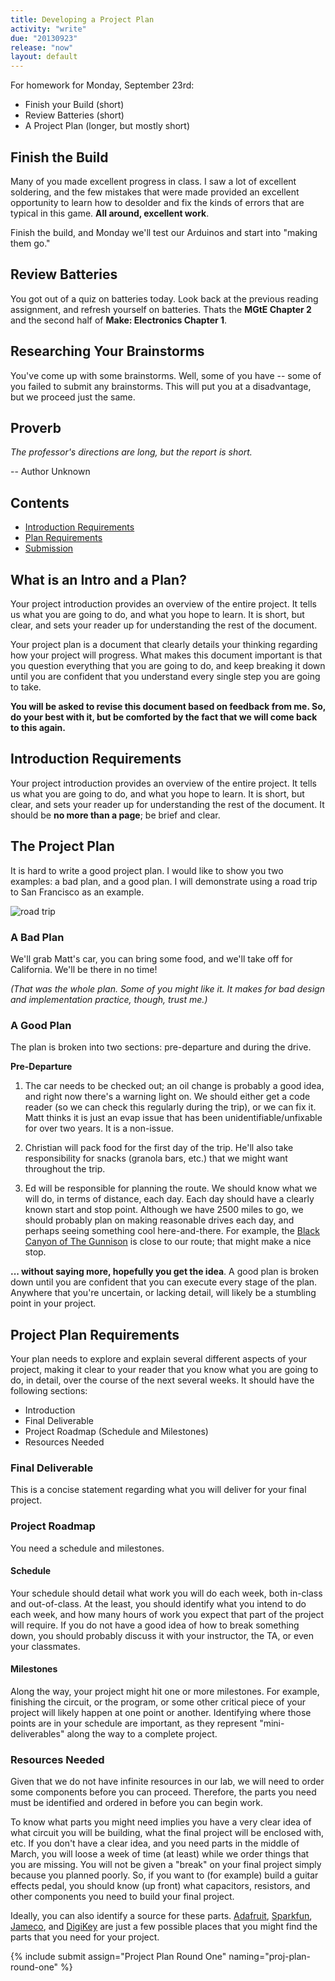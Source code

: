 ```yaml
---
title: Developing a Project Plan
activity: "write"
due: "20130923"
release: "now"
layout: default
---
```


For homework for Monday, September 23rd:

* Finish your Build (short)
* Review Batteries (short)
* A Project Plan (longer, but mostly short)

## Finish the Build

Many of you made excellent progress in class. I saw a lot of excellent soldering, and the few mistakes that were made provided an excellent opportunity to learn how to desolder and fix the kinds of errors that are typical in this game. **All around, excellent work**.

Finish the build, and Monday we'll test our Arduinos and start into "making them go."

## Review Batteries

You got out of a quiz on batteries today. Look back at the previous reading assignment, and refresh yourself on batteries. Thats the **MGtE Chapter 2** and the second half of **Make: Electronics Chapter 1**.

## Researching Your Brainstorms

You've come up with some brainstorms. Well, some of you have -- some of you failed to submit any brainstorms. This will put you at a disadvantage, but we proceed just the same.

## Proverb

*The professor's directions are long, but the report is short.* 

-- Author Unknown

## Contents

* [Introduction Requirements](#introduction-requirements)
* [Plan Requirements](#project-plan-requirements)
* [Submission](#submission)

## What is an Intro and a Plan?

Your project introduction provides an overview of the entire project. It tells us what you are going to do, and what you hope to learn. It is short, but clear, and sets your reader up for understanding the rest of the document.

Your project plan is a document that clearly details your thinking regarding how your project will progress. What makes this document important is that you question everything that you are going to do, and keep breaking it down until you are confident that you understand every single step you are going to take.

**You will be asked to revise this document based on feedback from me. So, do your best with it, but be comforted by the fact that we will come back to this again.**

## Introduction Requirements

Your project introduction provides an overview of the entire project. It tells us what you are going to do, and what you hope to learn. It is short, but clear, and sets your reader up for understanding the rest of the document. It should be **no more than a page**; be brief and clear.


## The Project Plan

It is hard to write a good project plan. I would like to show you two examples: a bad plan, and a good plan. I will demonstrate using a road trip to San Francisco as an example.

![road trip]({{site.images}}/road-trip.png)

### A Bad Plan

We'll grab Matt's car, you can bring some food, and we'll take off for California. We'll be there in no time!

*(That was the whole plan. Some of you might like it. It makes for bad design and implementation practice, though, trust me.)*

### A Good Plan

The plan is broken into two sections: pre-departure and during the drive.

**Pre-Departure**

1. The car needs to be checked out; an oil change is probably a good idea, and right now there's a warning light on. We should either get a code reader (so we can check this regularly during the trip), or we can fix it. Matt thinks it is just an evap issue that has been unidentifiable/unfixable for over two years. It is a non-issue.

1. Christian will pack food for the first day of the trip. He'll also take responsibility for snacks (granola bars, etc.) that we might  want throughout the trip.

1. Ed will be responsible for planning the route. We should know what we will do, in terms of distance, each day. Each day should have a clearly known start and stop point. Although we have 2500 miles to go, we should probably plan on making reasonable drives each day, and perhaps seeing something cool here-and-there. For example, the [Black Canyon of The Gunnison](http://www.nps.gov/blca/index.htm) is close to our route; that might make a nice stop. 

**... without saying more, hopefully you get the idea**. A good plan is broken down until you are confident that you can execute every stage of the plan. Anywhere that you're uncertain, or lacking detail, will likely be a stumbling point in your project.

## Project Plan Requirements

Your plan needs to explore and explain several different aspects of your project, making it clear to your reader that you know what you are going to do, in detail, over the course of the next several weeks. It should have the following sections:

* Introduction
* Final Deliverable
* Project Roadmap (Schedule and Milestones)
* Resources Needed

### Final Deliverable

This is a concise statement regarding what you will deliver for your final project.

### Project Roadmap

You need a schedule and milestones.

#### Schedule

Your schedule should detail what work you will do each week, both in-class and out-of-class. At the least, you should identify what you intend to do each week, and how many hours of work you expect that part of the project will require. If you do not have a good idea of how to break something down, you should probably discuss it with your instructor, the TA, or even your classmates.

#### Milestones

Along the way, your project might hit one or more milestones. For example, finishing the circuit, or the program, or some other critical piece of your project will likely happen at one point or another. Identifying where those points are in your schedule are important, as they represent "mini-deliverables" along the way to a complete project.

### Resources Needed

Given that we do not have infinite resources in our lab, we will need to order some components before you can proceed. Therefore, the parts you need must be identified and ordered in before you can begin work.

To know what parts you might need implies you have a very clear idea of what circuit you will be building, what the final project will be enclosed with, etc. If you don't have a clear idea, and you need parts in the middle of March, you will loose a week of time (at least) while we order things that you are missing. You will not be given a "break" on your final project simply because you planned poorly. So, if you want to (for example) build a guitar effects pedal, you should know (up front) what capacitors, resistors, and other components you need to build your final project.

Ideally, you can also identify a source for these parts. [Adafruit](http://adafruit.com/), [Sparkfun](http://sparkfun.com/), [Jameco](http://jameco.com/), and [DigiKey](http://digikey.com/) are just a few possible places that you might find the parts that you need for your project.


{% include submit assign="Project Plan Round One" naming="proj-plan-round-one" %}

